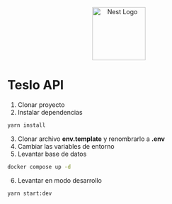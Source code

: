 <p align="center">
  <a href="http://nestjs.com/" target="blank"><img src="https://nestjs.com/img/logo-small.svg" width="120" alt="Nest Logo" /></a>
</p>

# Teslo API

1. Clonar proyecto
2. Instalar dependencias
``` bash
yarn install
```
3. Clonar archivo __env.template__ y renombrarlo a __.env__
4. Cambiar las variables de entorno
5. Levantar base de datos
```bash
docker compose up -d
```
6. Levantar en modo desarrollo
```bash
yarn start:dev
```